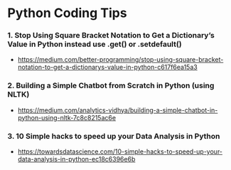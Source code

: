 # Python Coding Tips

### 1. Stop Using Square Bracket Notation to Get a Dictionary’s Value in Python instead use .get() or .setdefault()
- https://medium.com/better-programming/stop-using-square-bracket-notation-to-get-a-dictionarys-value-in-python-c617f6ea15a3

### 2. Building a Simple Chatbot from Scratch in Python (using NLTK)
- https://medium.com/analytics-vidhya/building-a-simple-chatbot-in-python-using-nltk-7c8c8215ac6e

### 3. 10 Simple hacks to speed up your Data Analysis in Python
- https://towardsdatascience.com/10-simple-hacks-to-speed-up-your-data-analysis-in-python-ec18c6396e6b


